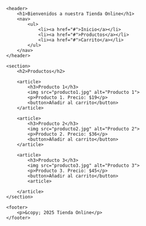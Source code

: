 <!DOCTYPE html>
<html lang="es">
<head>
    <meta charset="UTF-8">
    <meta name="viewport" content="width=device-width, initial-scale=1.0">
    <title>Tienda de Compras</title>
</head>
<body>

    <header>
        <h1>Bienvenidos a nuestra Tienda Online</h1>
        <nav>
            <ul>
                <li><a href="#">Inicio</a></li>
                <li><a href="#">Productos</a></li>
                <li><a href="#">Carrito</a></li>
            </ul>
        </nav>
    </header>

    <section>
        <h2>Productos</h2>

        <article>
            <h3>Producto 1</h3>
            <img src="producto1.jpg" alt="Producto 1">
            <p>Producto 1. Precio: $19</p>
            <button>Añadir al carrito</button>
        </article>

        <article>
            <h3>Producto 2</h3>
            <img src="producto2.jpg" alt="Producto 2">
            <p>Producto 2. Precio: $36</p>
            <button>Añadir al carrito</button>
        </article>

        <article>
            <h3>Producto 3</h3>
            <img src="producto3.jpg" alt="Producto 3">
            <p>Producto 3. Precio: $45</p>
            <button>Añadir al carrito</button>
            <article>
                
        </article>
    </section>

    <footer>
        <p>&copy; 2025 Tienda Online</p>
    </footer>

</body>
</html>
